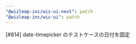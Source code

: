 ```yaml
---
"@wizleap-inc/wiz-ui-next": patch
"@wizleap-inc/wiz-ui": patch
---
```


[#814] date-timepicker のテストケースの日付を固定
